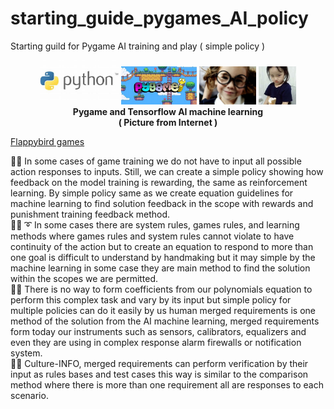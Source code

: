 # starting_guide_pygames_AI_policy
Starting guild for Pygame AI training and play ( simple policy )

<p align="center" width="100%">
    <img width="25%" src="https://github.com/jkaewprateep/starting_guide_pygames_AI_policy/blob/main/Python.jpg">
    <img width="24%" src="https://github.com/jkaewprateep/starting_guide_pygames_AI_policy/blob/main/pygame.jpg">
    <img width="18%" src="https://github.com/jkaewprateep/starting_guide_pygames_AI_policy/blob/main/image10.jpg">
    <img width="12%" src="https://github.com/jkaewprateep/starting_guide_pygames_AI_policy/blob/main/image6.jpg"> </br>
    <b> Pygame and Tensorflow AI machine learning </b> </br>
    <b> ( Picture from Internet ) </b> </br>
</p>

[Flappybird games]( https://pygame-learning-environment.readthedocs.io/en/latest/user/games/flappybird.html#rewards )

🧸💬 In some cases of game training we do not have to input all possible action responses to inputs. Still, we can create a  simple policy showing how feedback on the model training is rewarding, the same as reinforcement learning. By simple policy same as we create equation guidelines for machine learning to find solution feedback in the scope with rewards and punishment training feedback method. </br>
🐑💬 ➰ In some cases there are system rules, games rules, and learning methods where games rules and system rules cannot violate to have continuity of the action but to create an equation to respond to more than one goal is difficult to understand by handmaking but it may simple by the machine learning in some case they are main method to find the solution within the scopes we are permitted. </br>
🦭💬 There is no way to form coefficients from our polynomials equation to perform this complex task and vary by its input but simple policy for multiple policies can do it easily by us human merged requirements is one method of the solution from the AI machine learning, merged requirements form today our instruments such as sensors, calibrators, equalizers and even they are using in complex response alarm firewalls or notification system. </br>
🐯💬 Culture-INFO, merged requirements can perform verification by their input as rules bases and test cases this way is similar to the comparison method where there is more than one requirement all are responses to each scenario. </br>
